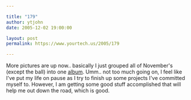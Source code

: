 ```yaml
---

title: "179"
author: ytjohn
date: 2005-12-02 19:00:00

layout: post
permalink: https://www.yourtech.us/2005/179

---
```

More pictures are up now.. basically I just grouped all of November's (except the ball) into one <a href="/pics/v/2005/november/">album</a>.  Umm.. not too much going on, I feel like I've put my life on pause as I try to finish up some projects I've committed myself to.  However, I am getting some good stuff accomplished that will help me out down the road, which is good.
